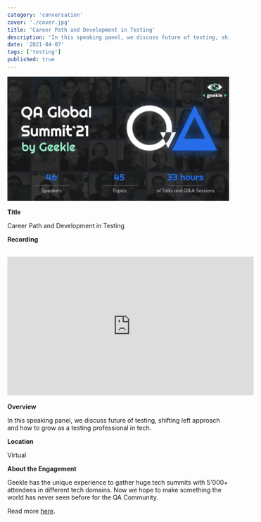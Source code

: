 ```yaml
---
category: 'conversation'
cover: './cover.jpg'
title: 'Career Path and Development in Testing'
description: 'In this speaking panel, we discuss future of testing, shifting left approach and how to grow as a testing professional in tech.'
date: '2021-04-07'
tags: ['testing']
published: true
---
```

![cover](./cover.jpg)

**Title**

Career Path and Development in Testing

**Recording**

<br>

<iframe width="560" height="315" src="https://www.youtube.com/embed/ySRc-juTbrc?start=23955" title="YouTube video player" frameborder="0" allow="accelerometer; autoplay; clipboard-write; encrypted-media; gyroscope; picture-in-picture" allowfullscreen></iframe>

<br>

**Overview**

In this speaking panel, we discuss future of testing, shifting left approach and how to grow as a testing professional in tech.

**Location**

Virtual

**About the Engagement**

Geekle has the unique experience to gather huge tech summits with 5'000+ attendees in different tech domains. Now we hope to make something the world has never seen before for the QA Community.

Read more [here](https://dvinnik.dev/events/2021/qa-global-summit).
